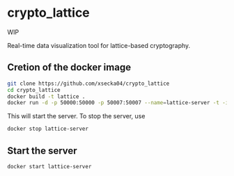 # crypto_lattice
WIP

Real-time data visualization tool for lattice-based cryptography.

## Cretion of the docker image

```bash
git clone https://github.com/xsecka04/crypto_lattice
cd crypto_lattice
docker build -t lattice .
docker run -d -p 50000:50000 -p 50007:50007 --name=lattice-server -t -i lattice
```
This will start the server. To stop the server, use 

```bash
docker stop lattice-server
```

## Start the server

```bash
docker start lattice-server
```



